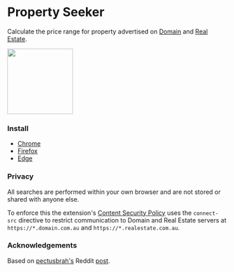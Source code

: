 # Property Seeker

Calculate the price range for property advertised on [Domain](https://www.domain.com.au) and [Real Estate](https://www.realestate.com.au).

[<img src="https://cdn.buymeacoffee.com/buttons/v2/default-orange.png" width="150" />](https://www.buymeacoffee.com/cheesestringer)

### Install

- [Chrome](https://chrome.google.com/webstore/detail/property-seeker/olfjldooogfhhgklechmbdemheblklga)
- [Firefox](https://addons.mozilla.org/en-US/firefox/addon/property-seeker)
- [Edge](https://microsoftedge.microsoft.com/addons/detail/property-seeker/fonehbkcamhecgmkmmcibkdpdjdkjmef)

### Privacy

All searches are performed within your own browser and are not stored or shared with anyone else.

To enforce this the extension's [Content Security Policy](https://developer.mozilla.org/en-US/docs/Web/HTTP/CSP) uses the `connect-src` directive to restrict communication to Domain and Real Estate servers at `https://*.domain.com.au` and `https://*.realestate.com.au`.

### Acknowledgements

Based on [pectusbrah's](https://www.reddit.com/user/pectusbrah) Reddit [post](https://www.reddit.com/r/AusFinance/comments/p28a7u/heres_how_to_find_the_price_range_of_any_house_on/).